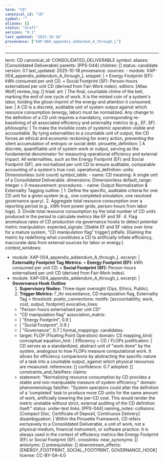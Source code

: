 ```yaml
---
term: "CD"
canonical_id: "CD"
symbol: ""
aliases: []
status: "draft"
version: "0.1"
last_updated: "2025-10-18"
provenance: ["XAP-004_appendix_addendum_A_through_L"]
---
```


---
term: CD
canonical_id: CONSOLIDATED_DELIVERABLE
symbol: 
aliases: [Consolidated Deliverable]
parents: [PPS-044]
children: []
status: candidate
version: 0.1
last_updated: 2025-10-18
provenance:
  sources:
    - module: XAP-004_appendix_addendum_A_through_L
      snippet: |
        • Energy Footprint (EF): kWh consumed per unit CD.
        • Social Footprint (SF): Person-hours externalised per unit CD (derived from Fair-Work index).
  editors: [Atlas Wolf]
  review_log: []
triad:
  art: |
    The final, countable chime of the bell, marking the end of one cycle of work. It is the minted coin of a system's labor, holding the ghost-imprint of the energy and attention it consumed.
  law: |
    A CD is a discrete, auditable unit of system output against which resource consumption (energy, labor) must be normalized. Any change to the definition of a CD unit requires a mandatory, corresponding re-baselining of all associated efficiency and externality metrics (e.g., EF, SF).
  philosophy: |
    To make the invisible costs of systemic operation visible and accountable. By tying externalities to a countable unit of output, the CD forces an ethical and economic reckoning for every action, preventing the silent accumulation of entropic or social debt.
pirouette_definition: |
  A discrete, quantifiable unit of system work or output, serving as the fundamental denominator for measuring operational efficiency and external impact. All externalities, such as the Energy Footprint (EF) and Social Footprint (SF), are normalized per unit CD to ensure auditable, comparable accounting of a system's true cost.
operational_definition:
  units: Dimensionless (unit count)
  symbol_table:
    - name: CD
      meaning: A single unit of a Consolidated Deliverable.
      dimensions: Dimensionless
      default_range: Integer > 0
  measurement:
    procedures:
      - name: Output Normalization & Externality Tagging
        outline: |
          1. Define the specific, auditable criteria for one CD unit for a given system (e.g., one completed simulation, one resolved governance query).
          2. Aggregate total resource consumption over a reporting period (e.g., kWh from power grids, person-hours from labor logs).
          3. Divide total resource consumption by the total number of CD units produced in the period to calculate metrics like EF and SF.
          4. Flag anomalous rates of CD production via governance hooks to detect potential metric manipulation.
        expected_signals: [Stable EF and SF ratios over time for a mature system, "CD manipulation flag" trigger]
        pitfalls: [Gaming the metric by redefining what constitutes a CD to artificially inflate efficiency, inaccurate data from external sources for labor or energy.]
context_windows:
  - module: XAP-004_appendix_addendum_A_through_L
    excerpt: |
      **Externality Footprint Tag**
      **Metrics:**
      • **Energy Footprint (EF):** kWh consumed per unit CD.
      • **Social Footprint (SF):** Person-hours externalised per unit CD (derived from Fair-Work index).
  - module: XAP-004_appendix_addendum_A_through_L
    excerpt: |
      **Governance Hook Outline**
      1. **Supervisory Nodes:** Three-layer oversight (Ops, Ethics, Public).
      2. **Trigger Metrics:** Γ_thr exceedance, CD manipulation flag, Externality Tag > threshold.
poetic_connections:
  motifs: [accountability, work, cost, output, footprint]
  evocative_lines:
    - "Person-hours externalised per unit CD"
    - "CD manipulation flag"
  association_matrix:
    - [ "Energy Footprint", 0.9 ]
    - [ "Social Footprint", 0.9 ]
    - [ "Governance", 0.7 ]
formal_mappings:
  candidates:
    - target: FLOP (Floating Point Operation)
      domain: CS
      mapping_kind: conceptual
      equation_hint: |
        Efficiency = CD / FLOPs
      justification: |
        CD serves as a standardized, abstract unit of "work done" by the system, analogous to how FLOPs measure computational work. It allows for efficiency comparisons by abstracting the specific nature of a task into a countable output, against which physical resources are measured.
      references: []
      confidence: 0.7
  adopted: []
constraints_and_falsifiers:
  claims:
    - statement: "Normalizing resource consumption by CD provides a stable and non-manipulable measure of system efficiency."
      domain: phenomenology
      falsifier: "System operators could alter the definition of a 'completed' task to produce more CD units for the same amount of work, artificially lowering the per-CD cost. This would render the metric unstable without strict, external auditing of the CD definition itself."
      status: under-test
      links: [PPS-044]
naming_notes:
  collisions: [Compact Disc, Certificate of Deposit, Continuous Delivery]
  disambiguation: |
    Within the Pirouette Framework, CD refers exclusively to a Consolidated Deliverable, a unit of work, not a physical medium, financial instrument, or software practice. It is always used in the context of efficiency metrics like Energy Footprint (EF) or Social Footprint (SF).
crosslinks:
  near_synonyms: []
  antonyms: []
  prerequisites: []
  downstream_effects: [ENERGY_FOOTPRINT, SOCIAL_FOOTPRINT, GOVERNANCE_HOOK]
license: CC-BY-SA-4.0